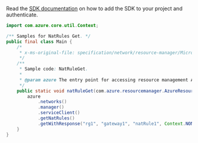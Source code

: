 Read the [SDK documentation](https://github.com/Azure/azure-sdk-for-java/blob/azure-resourcemanager_2.10.0/sdk/resourcemanager/azure-resourcemanager/README.md) on how to add the SDK to your project and authenticate.

```java
import com.azure.core.util.Context;

/** Samples for NatRules Get. */
public final class Main {
    /*
     * x-ms-original-file: specification/network/resource-manager/Microsoft.Network/stable/2021-05-01/examples/NatRuleGet.json
     */
    /**
     * Sample code: NatRuleGet.
     *
     * @param azure The entry point for accessing resource management APIs in Azure.
     */
    public static void natRuleGet(com.azure.resourcemanager.AzureResourceManager azure) {
        azure
            .networks()
            .manager()
            .serviceClient()
            .getNatRules()
            .getWithResponse("rg1", "gateway1", "natRule1", Context.NONE);
    }
}
```
